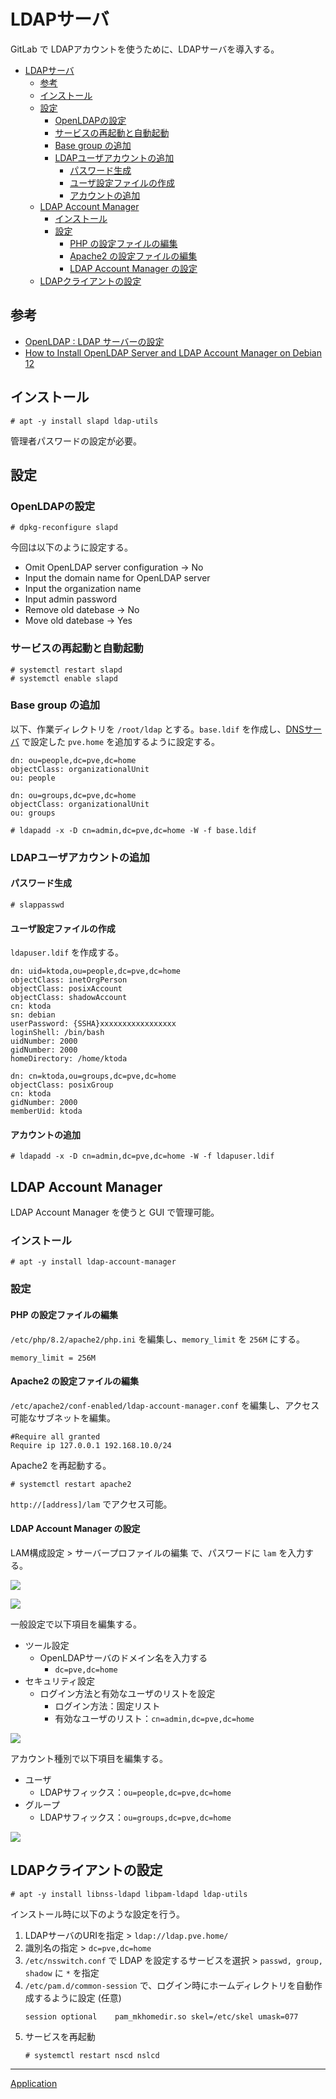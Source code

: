 # LDAPサーバ
GitLab で LDAPアカウントを使うために、LDAPサーバを導入する。

- [LDAPサーバ](#ldapサーバ)
  - [参考](#参考)
  - [インストール](#インストール)
  - [設定](#設定)
    - [OpenLDAPの設定](#openldapの設定)
    - [サービスの再起動と自動起動](#サービスの再起動と自動起動)
    - [Base group の追加](#base-group-の追加)
    - [LDAPユーザアカウントの追加](#ldapユーザアカウントの追加)
      - [パスワード生成](#パスワード生成)
      - [ユーザ設定ファイルの作成](#ユーザ設定ファイルの作成)
      - [アカウントの追加](#アカウントの追加)
  - [LDAP Account Manager](#ldap-account-manager)
    - [インストール](#インストール-1)
    - [設定](#設定-1)
      - [PHP の設定ファイルの編集](#php-の設定ファイルの編集)
      - [Apache2 の設定ファイルの編集](#apache2-の設定ファイルの編集)
      - [LDAP Account Manager の設定](#ldap-account-manager-の設定)
  - [LDAPクライアントの設定](#ldapクライアントの設定)


## 参考
- [OpenLDAP : LDAP サーバーの設定](https://www.server-world.info/query?os=Debian_12&p=openldap&f=1)
- [How to Install OpenLDAP Server and LDAP Account Manager on Debian 12](https://www.howtoforge.com/how-to-install-openldap-server-on-debian-12/)


## インストール
```
# apt -y install slapd ldap-utils
```

管理者パスワードの設定が必要。

## 設定
### OpenLDAPの設定
```
# dpkg-reconfigure slapd
```

今回は以下のように設定する。

- Omit OpenLDAP server configuration -> No
- Input the domain name for OpenLDAP server
- Input the organization name
- Input admin password
- Remove old datebase -> No
- Move old datebase -> Yes

### サービスの再起動と自動起動
```
# systemctl restart slapd
# systemctl enable slapd
```

### Base group の追加
以下、作業ディレクトリを `/root/ldap` とする。`base.ldif` を作成し、[DNSサーバ](../DNS/README.md) で設定した `pve.home` を追加するように設定する。

```
dn: ou=people,dc=pve,dc=home
objectClass: organizationalUnit
ou: people

dn: ou=groups,dc=pve,dc=home
objectClass: organizationalUnit
ou: groups 
```

```
# ldapadd -x -D cn=admin,dc=pve,dc=home -W -f base.ldif
```

### LDAPユーザアカウントの追加
#### パスワード生成
```
# slappasswd
```

#### ユーザ設定ファイルの作成
`ldapuser.ldif` を作成する。

```
dn: uid=ktoda,ou=people,dc=pve,dc=home
objectClass: inetOrgPerson
objectClass: posixAccount
objectClass: shadowAccount
cn: ktoda
sn: debian
userPassword: {SSHA}xxxxxxxxxxxxxxxxx
loginShell: /bin/bash
uidNumber: 2000
gidNumber: 2000
homeDirectory: /home/ktoda

dn: cn=ktoda,ou=groups,dc=pve,dc=home
objectClass: posixGroup
cn: ktoda
gidNumber: 2000
memberUid: ktoda
```

#### アカウントの追加
```
# ldapadd -x -D cn=admin,dc=pve,dc=home -W -f ldapuser.ldif
```

## LDAP Account Manager
LDAP Account Manager を使うと GUI で管理可能。

### インストール
```
# apt -y install ldap-account-manager
```

### 設定
#### PHP の設定ファイルの編集
`/etc/php/8.2/apache2/php.ini` を編集し、`memory_limit` を `256M` にする。

```
memory_limit = 256M
```

#### Apache2 の設定ファイルの編集
`/etc/apache2/conf-enabled/ldap-account-manager.conf` を編集し、アクセス可能なサブネットを編集。

```
#Require all granted
Require ip 127.0.0.1 192.168.10.0/24
```

Apache2 を再起動する。

```
# systemctl restart apache2
```

`http://[address]/lam` でアクセス可能。

#### LDAP Account Manager の設定
LAM構成設定 > サーバープロファイルの編集 で、パスワードに `lam` を入力する。

![](fig/01_lam.png)

![](fig/02_config.png)

一般設定で以下項目を編集する。

- ツール設定
  - OpenLDAPサーバのドメイン名を入力する
    - `dc=pve,dc=home`
- セキュリティ設定
  - ログイン方法と有効なユーザのリストを設定
    - ログイン方法：固定リスト
    - 有効なユーザのリスト：`cn=admin,dc=pve,dc=home`

![](fig/03_general_setting.png)

アカウント種別で以下項目を編集する。

- ユーザ
  - LDAPサフィックス：`ou=people,dc=pve,dc=home`
- グループ
  - LDAPサフィックス：`ou=groups,dc=pve,dc=home`

![](fig/04_account.png)


## LDAPクライアントの設定
```
# apt -y install libnss-ldapd libpam-ldapd ldap-utils
```

インストール時に以下のような設定を行う。

1. LDAPサーバのURIを指定 > `ldap://ldap.pve.home/`
2. 識別名の指定 > `dc=pve,dc=home`
3. `/etc/nsswitch.conf` で LDAP を設定するサービスを選択 > `passwd, group, shadow` に `*` を指定
4. `/etc/pam.d/common-session` で、ログイン時にホームディレクトリを自動作成するように設定 (任意)
   ```
   session optional    pam_mkhomedir.so skel=/etc/skel umask=077
   ```
5. サービスを再起動
   ```
   # systemctl restart nscd nslcd
   ```

---

[Application](../README.md)
